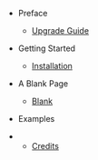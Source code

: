 - Preface
    - [Upgrade Guide](quick.md)

- Getting Started
    - [Installation](installation.md)

- A Blank Page
    - [Blank](blank.md)

- Examples

-
    - [Credits](credits.md)